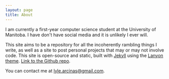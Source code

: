 ```yaml
---
layout: page
title: About
---
```


I am currently a first-year computer science student at the University of Manitoba. I have don't have social media and it is unlikely I ever will.

This site aims to be a repository for all the incoherently rambling things I write, as well as a site to post personal projects that may or may not involve code. This site is open-source and static, built with [Jekyll](https://jekyllrb.com/) using the [Lanyon theme](https://github.com/poole/lanyon). [Link to the Github repo](https://github.com/lel-rc/lel-rc.github.io).

You can contact me at <lyle.arcinas@gmail.com>.
